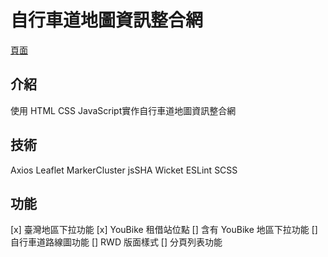 
# 自行車道地圖資訊整合網
[頁面](https://joy-port.github.io/thef2e-week2/)

## 介紹
使用 HTML CSS JavaScript實作自行車道地圖資訊整合網

## 技術
Axios
Leaflet
MarkerCluster
jsSHA
Wicket
ESLint
SCSS

## 功能
[x] 臺灣地區下拉功能
[x] YouBike 租借站位點
[] 含有 YouBike 地區下拉功能
[] 自行車道路線圖功能
[] RWD 版面樣式
[] 分頁列表功能

